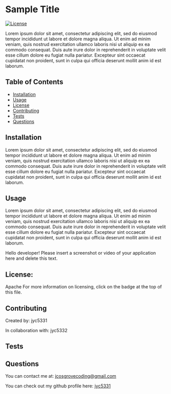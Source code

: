 # Sample Title 
[![License](https://img.shields.io/badge/License-Apache%202.0-blue.svg)](https://opensource.org/licenses/Apache-2.0)

Lorem ipsum dolor sit amet, consectetur adipiscing elit, sed do eiusmod tempor incididunt ut labore et dolore magna aliqua. Ut enim ad minim veniam, quis nostrud exercitation ullamco laboris nisi ut aliquip ex ea commodo consequat. Duis aute irure dolor in reprehenderit in voluptate velit esse cillum dolore eu fugiat nulla pariatur. Excepteur sint occaecat cupidatat non proident, sunt in culpa qui officia deserunt mollit anim id est laborum.

## Table of Contents

* [Installation](#installation)
* [Usage](#usage)
* [License](#License)
* [Contributing](#Contributing)
* [Tests](#Tests)
* [Questions](#Questions)

## Installation
Lorem ipsum dolor sit amet, consectetur adipiscing elit, sed do eiusmod tempor incididunt ut labore et dolore magna aliqua. Ut enim ad minim veniam, quis nostrud exercitation ullamco laboris nisi ut aliquip ex ea commodo consequat. Duis aute irure dolor in reprehenderit in voluptate velit esse cillum dolore eu fugiat nulla pariatur. Excepteur sint occaecat cupidatat non proident, sunt in culpa qui officia deserunt mollit anim id est laborum.

## Usage

Lorem ipsum dolor sit amet, consectetur adipiscing elit, sed do eiusmod tempor incididunt ut labore et dolore magna aliqua. Ut enim ad minim veniam, quis nostrud exercitation ullamco laboris nisi ut aliquip ex ea commodo consequat. Duis aute irure dolor in reprehenderit in voluptate velit esse cillum dolore eu fugiat nulla pariatur. Excepteur sint occaecat cupidatat non proident, sunt in culpa qui officia deserunt mollit anim id est laborum.

Hello developer! Please insert a screenshot or video of your application here and delete this text.

## License:
Apache
For more information on licensing, click on the badge at the top of this file. 

## Contributing

Created by: jyc5331 


In collaboration with: jyc5332

## Tests

## Questions

You can contact me at: jcosgrovecoding@gmail.com

You can check out my github profile here: [jyc5331](https://github.com/jyc5331)
